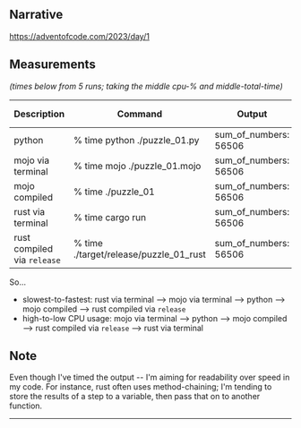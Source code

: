## Narrative

<https://adventofcode.com/2023/day/1>

## Measurements

_(times below from 5 runs; taking the middle cpu-% and middle-total-time)_

| Description | Command | Output | %-CPU | total-seconds |
| -------- | -------- | -------- | -------- | -------- |
| python | % time python ./puzzle_01.py | sum_of_numbers: 56506 | 64% cpu | 0.049 total |
| mojo via terminal | % time mojo ./puzzle_01.mojo | sum_of_numbers: 56506 | 92% cpu | 0.150 total |
| mojo compiled | % time ./puzzle_01 | sum_of_numbers: 56506 | 63% cpu | 0.020 total |
| rust via terminal | % time cargo run | sum_of_numbers: 56506 | 27% cpu | 0.171 total |
| rust compiled via `release` | % time ./target/release/puzzle_01_rust | sum_of_numbers: 56506 | 33% cpu | 0.012 total |

So...

- slowest-to-fastest: rust via terminal --> mojo via terminal --> python --> mojo compiled --> rust compiled via `release`
- high-to-low CPU usage: mojo via terminal --> python --> mojo compiled --> rust compiled via `release` --> rust via terminal

## Note

Even though I've timed the output -- I'm aiming for readability over speed in my code. For instance, rust often uses method-chaining; I'm tending to store the results of a step to a variable, then pass that on to another function.

---
